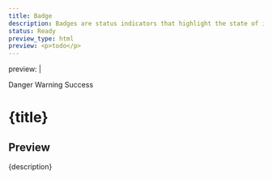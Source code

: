 ```yaml
---
title: Badge
description: Badges are status indicators that highlight the state of items, typically used in tables to show current status.
status: Ready
preview_type: html
preview: <p>todo</p>
---
```

preview: |
<div class="flex flex-col gap-4">
	<watt-badge variant="danger">Danger</watt-badge>
	<watt-badge variant="warning">Warning</watt-badge>
	<watt-badge variant="success">Success</watt-badge>
</div>

# {title}

## Preview

{description}
